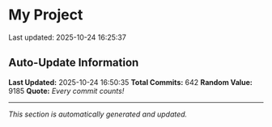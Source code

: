 # My Project


Last updated: 2025-10-24 16:25:37









































































































































































































































































































































































































































































































































































































































































































































































































































































































































































































































































## Auto-Update Information

**Last Updated:** 2025-10-24 16:50:35
**Total Commits:** 642
**Random Value:** 9185
**Quote:** _Every commit counts!_

---
_This section is automatically generated and updated._